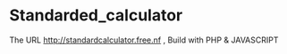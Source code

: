 # Standarded_calculator
The URL http://standardcalculator.free.nf , Build with PHP &amp; JAVASCRIPT
